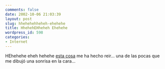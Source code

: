 ```yaml
---
comments: false
date: 2002-10-06 21:03:39
layout: post
slug: hhehehehheheh-ehehehe
title: HhehehEHheheh Ehehehe
wordpress_id: 598
categories:
- Internet
---
```


HEhehehe eheh hehehe [esta cosa](http://www.hijuh.com/) me ha hecho reir… una de las pocas que me dibujó una sonrisa en la cara…




 
